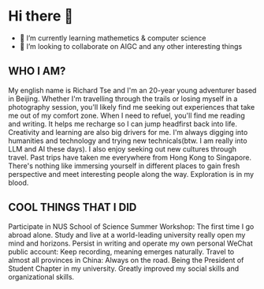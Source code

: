 # Hi there 👋

- 🌱 I’m currently learning mathemetics & computer science
- 👯 I’m looking to collaborate on AIGC and any other interesting things

## WHO I AM?
My english name is Richard Tse and I'm an 20-year young adventurer based in Beijing. Whether I'm travelling through the trails or losing myself in a photography session, you'll likely find me seeking out experiences that take me out of my comfort zone.
When I need to refuel, you'll find me reading and writing. It helps me recharge so I can jump headfirst back into life. Creativity and learning are also big drivers for me. I'm always digging into humanities and technology and trying new technicals(btw. I am really into LLM and AI these days).
I also enjoy seeking out new cultures through travel. Past trips have taken me everywhere from Hong Kong to Singapore. There's nothing like immersing yourself in different places to gain fresh perspective and meet interesting people along the way. Exploration is in my blood.

## COOL THINGS THAT I DID
Participate in NUS School of Science Summer Workshop: The first time I go abroad alone. Study and live at a world-leading university really open my mind and horizons.
Persist in writing and operate my own personal WeChat public account: Keep recording, meaning emerges naturally.
Travel to almost all provinces in China: Always on the road.
Being the President of Student Chapter in my university. Greatly improved my social skills and organizational skills.

<!--
**jxTse/jxTse** is a ✨ _special_ ✨ repository because its `README.md` (this file) appears on your GitHub profile.

Here are some ideas to get you started:

- 🌱 I’m currently learning mathemetics & computer science
- 👯 I’m looking to collaborate on AIGC and any other interesting things
- 🤔 I’m looking for help with ...
- 💬 Ask me about ...
- 📫 How to reach me: jxTse@outlook.com
- 😄 Pronouns: ...
- ⚡ Fun fact: ...
-->
